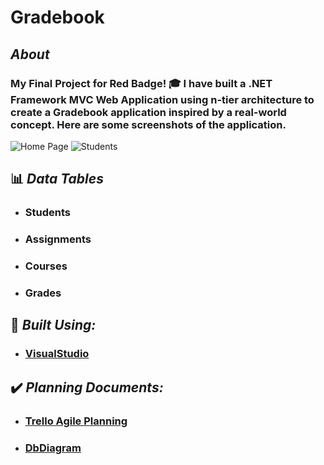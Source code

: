 # Gradebook

## *About*
### My Final Project for Red Badge! :mortar_board: I have built a .NET Framework MVC Web Application using n-tier architecture to create a Gradebook application inspired by a real-world concept. Here are some screenshots of the application.
![Home Page](https://github.com/ashleylawrence836/Gradebook/Gradebook.WebMVC/Content/Assets/HomePage.PNG "Home Page")
![Students](https://github.com/ashleylawrence836/Gradebook//Gradebook.WebMVC/Content/Assets/Students.PNG "Students")


## 	:bar_chart: *Data Tables*
* ### Students
* ### Assignments
* ### Courses
* ### Grades

## :hammer: *Built Using:*
* ### [VisualStudio](https://visualstudio.microsoft.com/)

## :heavy_check_mark: *Planning Documents:*
* ### [Trello Agile Planning](https://trello.com/b/LSjka9sA/redbadgeproject)
* ### [DbDiagram](https://dbdiagram.io/d/606222acecb54e10c33dd101)
